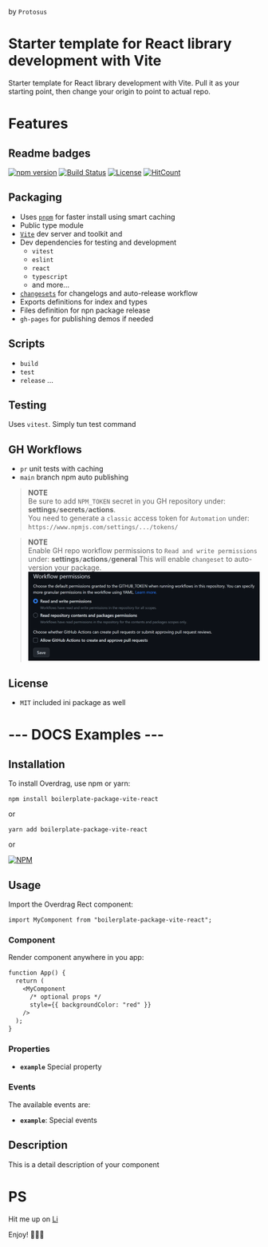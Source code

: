 by `Protosus`

# Starter template for React library development with Vite

Starter template for React library development with Vite.
Pull it as your starting point, then change your origin to point to actual repo.

# Features

## Readme badges

[![npm version](https://badge.fury.io/js/boilerplate-package-vite-react.svg)](https://badge.fury.io/js/boilerplate-package-vite-react)
[![Build Status](https://github.com/savanesoff/boilerplate-package-vite-react/actions/workflows/test.yaml/badge.svg?branch=main&event=push)](https://github.com/savanesoff/boilerplate-package-vite-react/actions/workflows/test.yaml)
[![License](https://img.shields.io/badge/license-MIT-blue.svg)](https://opensource.org/licenses/MIT)
[![HitCount](https://hits.dwyl.com/savanesov/boilerplate-package-vite-react.svg)](https://hits.dwyl.com/{username}/{project-name})

<!-- This is a package GIF reference -->
<!-- ![Validator](https://savanesoff.github.io/overdrag-vanilla-demo/assets/overdrag-npm-demo-animation-take1-63e16fc8.gif) -->

## Packaging

- Uses [`pnpm`](https://pnpm.io/installation) for faster install using smart caching
- Public type module
- [`Vite`](https://vitejs.dev/) dev server and toolkit and
- Dev dependencies for testing and development
  - `vitest`
  - `eslint`
  - `react`
  - `typescript`
  - and more...
- [`changesets`](https://github.com/changesets/changesets/blob/main/packages/get-github-info/README.md) for changelogs and auto-release workflow
- Exports definitions for index and types
- Files definition for npn package release
- `gh-pages` for publishing demos if needed

## Scripts

- `build`
- `test`
- `release`
  ...

## Testing

Uses `vitest`. Simply tun test command

## GH Workflows

- `pr` unit tests with caching
- `main` branch npm auto publishing

> **NOTE**  
> Be sure to add `NPM_TOKEN` secret in you GH repository under: **settings`/`secrets`/`actions**.  
> You need to generate a `classic` access token for `Automation` under: `https://www.npmjs.com/settings/.../tokens/`

> **NOTE**  
> Enable GH repo workflow permissions to `Read and write permissions` under: **settings`/`actions`/`general**
> This will enable `changeset` to auto-version your package.
> ![Alt text](public/gh-actions.png)

## License

- `MIT` included ini package as well

# --- DOCS Examples ---

## Installation

To install Overdrag, use npm or yarn:

```shell
npm install boilerplate-package-vite-react
```

or

```shell
yarn add boilerplate-package-vite-react
```

or

[![NPM](https://nodei.co/npm/boilerplate-package-vite-react.png?downloads=true&downloadRank=true&stars=true)](https://nodei.co/npm/boilerplate-package-vite-react/)

## Usage

Import the Overdrag Rect component:

```JS
import MyComponent from "boilerplate-package-vite-react";
```

### Component

Render component anywhere in you app:

```tsx
function App() {
  return (
    <MyComponent
      /* optional props */
      style={{ backgroundColor: "red" }}
    />
  );
}
```

### Properties

- **`example`** Special property

### Events

The available events are:

- **`example`**: Special events

## Description

This is a detail description of your component

# PS

Hit me up on [Li](https://www.linkedin.com/in/samvel-avanesov/)

Enjoy! 🎉🎉🎉
